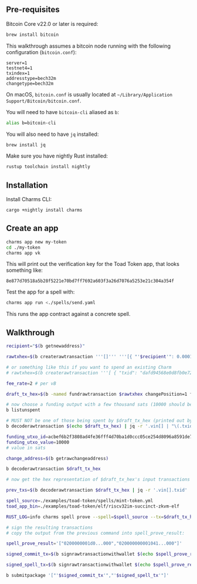 ## Pre-requisites

Bitcoin Core v22.0 or later is required:

```sh
brew install bitcoin
```

This walkthrough assumes a bitcoin node running with the following configuration (`bitcoin.conf`):

```
server=1
testnet4=1
txindex=1
addresstype=bech32m
changetype=bech32m
```

On macOS, `bitcoin.conf` is usually located at `~/Library/Application Support/Bitcoin/bitcoin.conf`.

You will need to have `bitcoin-cli` aliased as `b`:

```sh
alias b=bitcoin-cli
```

You will also need to have `jq` installed:

```sh
brew install jq
```

Make sure you have nightly Rust installed:

```sh
rustup toolchain install nightly
```

## Installation

Install Charms CLI:

```sh
cargo +nightly install charms
```

## Create an app

```sh
charms app new my-token
cd ./my-token
charms app vk
```

This will print out the verification key for the Toad Token app, that looks something like:

```
8e877d70518a5b28f5221e70bd7ff7692a603f3a26d7076a5253e21c304a354f
```

Test the app for a spell with:

```sh
charms app run <./spells/send.yaml
```

This runs the app contract against a concrete spell.

## Walkthrough

```sh
recipient="$(b getnewaddress)"

rawtxhex=$(b createrawtransaction '''[]''' '''[{ "'$recipient'": 0.00010000 }]''')

# or something like this if you want to spend an existing Charm
# rawtxhex=$(b createrawtransaction '''[ { "txid": "dafd94568e0d8fb0e72c9bb84e54b227c9cad28168611fe3d37f06276125e247", "vout": 0 } ]''' '''[{ "'$recipient'": 0.00010000 }]''')

fee_rate=2 # per vB

draft_tx_hex=$(b -named fundrawtransaction $rawtxhex changePosition=1 fee_rate=$fee_rate | jq -r '.hex')

# now choose a funding output with a few thousand sats (10000 should be more than enough)
b listunspent

# MUST NOT be one of those being spent by $draft_tx_hex (printed out by this)
b decoderawtransaction $(echo $draft_tx_hex) | jq -r '.vin[] | "\(.txid):\(.vout)"'

funding_utxo_id=acbef6b2f3808ad4fe36fff4d70ba1d0ccc05ce254d8096a8591de76683af8d0:0
funding_utxo_value=10000
# value in sats

change_address=$(b getrawchangeaddress)

b decoderawtransaction $draft_tx_hex

# now get the hex representation of $draft_tx_hex's input transactions

prev_txs=$(b decoderawtransaction $draft_tx_hex | jq -r '.vin[].txid' | sort | uniq | xargs -I {} bitcoin-cli getrawtransaction {} | paste -sd, -)

spell_source=./examples/toad-token/spells/mint-token.yml
toad_app_bin=./examples/toad-token/elf/riscv32im-succinct-zkvm-elf

RUST_LOG=info charms spell prove --spell=$spell_source --tx=$draft_tx_hex --prev-txs=$prev_txs --app-bins=$toad_app_bin --funding-utxo-id=$funding_utxo_id --funding-utxo-value=$funding_utxo_value --change-address=$change_address --fee-rate=$fee_rate

# sign the resulting transactions
# copy the output from the previous command into spell_prove_result:

spell_prove_result='["0200000001d0...000","020000000001041...000"]'

signed_commit_tx=$(b signrawtransactionwithwallet $(echo $spell_prove_result | jq -r '.[0]') | jq -r '.hex')

signed_spell_tx=$(b signrawtransactionwithwallet $(echo $spell_prove_result | jq -r '.[1]') $(b decoderawtransaction $signed_commit_tx | jq -c '[{txid: .txid, vout: .vout[0].n, scriptPubKey: .vout[0].scriptPubKey.hex, amount: .vout[0].value}]') | jq -r '.hex')

b submitpackage '["'$signed_commit_tx'","'$signed_spell_tx'"]'
```
